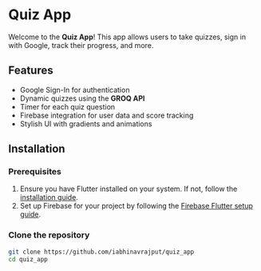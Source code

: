# Quiz App

Welcome to the **Quiz App**! This app allows users to take quizzes, sign in with Google, track their progress, and more.

## Features

- Google Sign-In for authentication
- Dynamic quizzes using the **GROQ API**
- Timer for each quiz question
- Firebase integration for user data and score tracking
- Stylish UI with gradients and animations

## Installation

### Prerequisites

1. Ensure you have Flutter installed on your system. If not, follow the [installation guide](https://flutter.dev/docs/get-started/install).
2. Set up Firebase for your project by following the [Firebase Flutter setup guide](https://firebase.flutter.dev/docs/overview).

### Clone the repository

```bash
git clone https://github.com/iabhinavrajput/quiz_app
cd quiz_app


